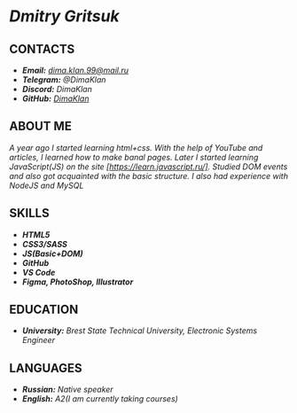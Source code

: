 <!-- [DimaKlan]: https://github.com/DimaKlan -->
[https://learn.javascript.ru/]: https://learn.javascript.ru/

# ***Dmitry Gritsuk***

## **CONTACTS**
* ***Email:*** *dima.klan.99@mail.ru*
* ***Telegram:*** *@DimaKlan*
* ***Discord:*** *DimaKlan*
* ***GitHub:*** *[DimaKlan](https://github.com/DimaKlan)*

## **ABOUT ME**
*A year ago I started learning html+css. With the help of YouTube and articles, I learned how to make banal pages. Later I started learning JavaScript(JS) on the site [https://learn.javascript.ru/]. Studied DOM events and also got acquainted with the basic structure. I also had experience with NodeJS and MySQL*

## **SKILLS**
* ***HTML5***
* ***CSS3/SASS***
* ***JS(Basic+DOM)***
* ***GitHub***
* ***VS Code***
* ***Figma, PhotoShop, Illustrator***

## **EDUCATION**
* ***University:*** *Brest State Technical University, Electronic Systems Engineer*

## **LANGUAGES**
* ***Russian:*** *Native speaker*
* ***English:*** *A2(I am currently taking courses)*
